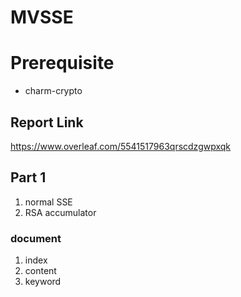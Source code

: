 # MVSSE

# Prerequisite
- charm-crypto

## Report Link
https://www.overleaf.com/5541517963qrscdzgwpxqk

## Part 1

1. normal SSE
2. RSA accumulator

### document

1. index
2. content
3. keyword
